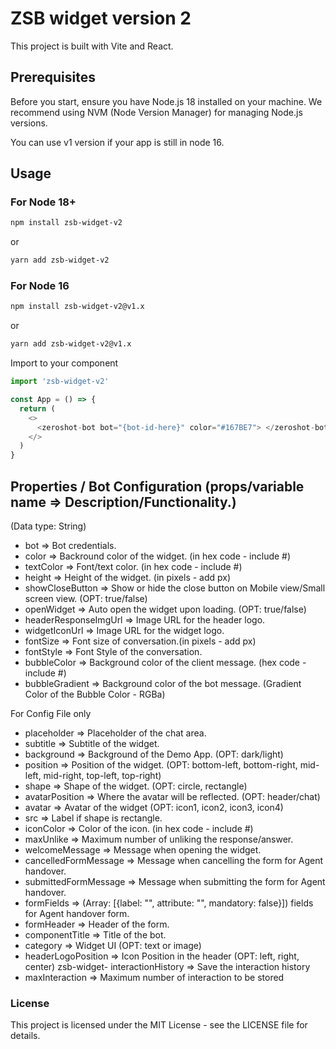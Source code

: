 # ZSB widget version 2

This project is built with Vite and React.

## Prerequisites

Before you start, ensure you have Node.js 18 installed on your machine. We recommend using NVM (Node Version Manager) for managing Node.js versions.

You can use v1 version if your app is still in node 16.


## Usage
### For Node 18+

```bash
npm install zsb-widget-v2
```
or
```bash
yarn add zsb-widget-v2
```

### For Node 16

```bash
npm install zsb-widget-v2@v1.x
```
or
```bash
yarn add zsb-widget-v2@v1.x
```

Import to your component

```js
import 'zsb-widget-v2'

const App = () => {
  return (
    <>
      <zeroshot-bot bot="{bot-id-here}" color="#167BE7"> </zeroshot-bot>
    </>
  )
}

```


## Properties / Bot Configuration (props/variable name => Description/Functionality.)
(Data type: String)


- bot => Bot credentials.
- color => Backround color of the widget. (in hex code - include #)
- textColor => Font/text color. (in hex code - include #)
- height => Height of the widget. (in pixels - add px)
- showCloseButton => Show or hide the close button on Mobile view/Small screen view. (OPT: true/false)
- openWidget => Auto open the widget upon loading. (OPT: true/false)
- headerResponseImgUrl => Image URL for the header logo.
- widgetIconUrl => Image URL for the widget logo.
- fontSize => Font size of conversation.(in pixels - add px)
- fontStyle => Font Style of the conversation.
- bubbleColor => Background color of the client message. (hex code - include #)
- bubbleGradient => Background color of the bot message. (Gradient Color of the Bubble Color - RGBa)

For Config File only

- placeholder => Placeholder of the chat area.
- subtitle => Subtitle of the widget.
- background => Background of the Demo App. (OPT: dark/light)
- position => Position of the widget. (OPT: bottom-left, bottom-right, mid-left, mid-right, top-left, top-right)
- shape => Shape of the widget. (OPT: circle, rectangle)
- avatarPosition => Where the avatar will be reflected. (OPT: header/chat)
- avatar => Avatar of the widget (OPT: icon1, icon2, icon3, icon4)
- src => Label if shape is rectangle.
- iconColor => Color of the icon. (in hex code - include #)
- maxUnlike => Maximum number of unliking the response/answer.
- welcomeMessage => Message when opening the widget.
- cancelledFormMessage => Message when cancelling the form for Agent handover.
- submittedFormMessage => Message when submitting the form for Agent handover.
- formFields => (Array: [{label: "", attribute: "", mandatory: false}]) fields for Agent handover form.
- formHeader => Header of the form.
- componentTitle => Title of the bot.
- category => Widget UI (OPT: text or image)
- headerLogoPosition => Icon Position in the header (OPT: left, right, center)
zsb-widget- interactionHistory => Save the interaction history
- maxInteraction => Maximum number of interaction to be stored


### License
This project is licensed under the MIT License - see the LICENSE file for details.